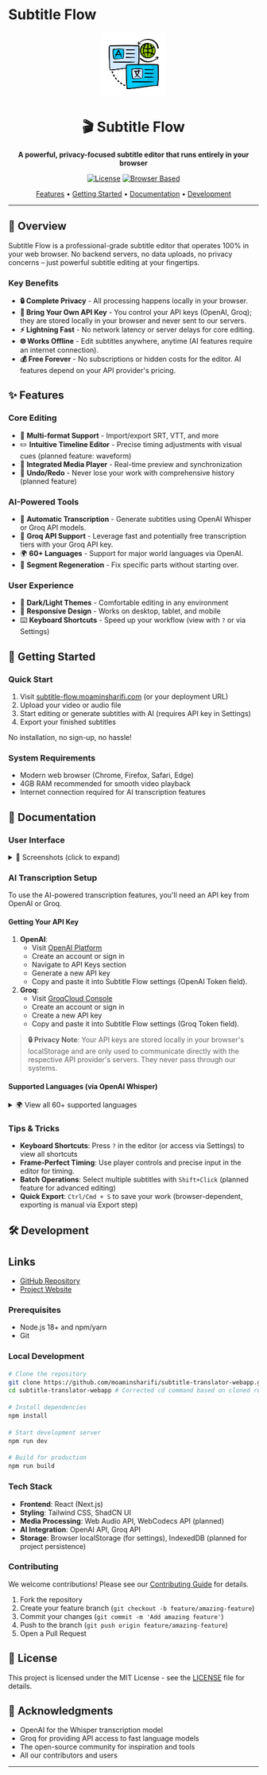 # Subtitle Flow

<div align="center">
  <img src="public/icons/icon-512x512.png" alt="Subtitle Flow Logo" width="128">
  
  # 🎬 Subtitle Flow
  
  **A powerful, privacy-focused subtitle editor that runs entirely in your browser**
  
  [![License](https://img.shields.io/badge/license-MIT-blue.svg)](LICENSE)
  [![Browser Based](https://img.shields.io/badge/platform-browser-brightgreen.svg)](https://github.com/moaminsharifi/subtitle-flow)
  
  [Features](#-features) • [Getting Started](#-getting-started) • [Documentation](#-documentation) • [Development](#-development)
</div>

---

## 🌟 Overview

Subtitle Flow is a professional-grade subtitle editor that operates 100% in your web browser. No backend servers, no data uploads, no privacy concerns – just powerful subtitle editing at your fingertips.

### Key Benefits

- **🔒 Complete Privacy** - All processing happens locally in your browser.
- **🔑 Bring Your Own API Key** - You control your API keys (OpenAI, Groq); they are stored locally in your browser and never sent to our servers.
- **⚡ Lightning Fast** - No network latency or server delays for core editing.
- **🌐 Works Offline** - Edit subtitles anywhere, anytime (AI features require an internet connection).
- **💰 Free Forever** - No subscriptions or hidden costs for the editor. AI features depend on your API provider's pricing.

## ✨ Features

### Core Editing
- 📁 **Multi-format Support** - Import/export SRT, VTT, and more
- ✏️ **Intuitive Timeline Editor** - Precise timing adjustments with visual cues (planned feature: waveform)
- 🎥 **Integrated Media Player** - Real-time preview and synchronization
- 🔄 **Undo/Redo** - Never lose your work with comprehensive history (planned feature)

### AI-Powered Tools
- 🤖 **Automatic Transcription** - Generate subtitles using OpenAI Whisper or Groq API models.
- 🚀 **Groq API Support** - Leverage fast and potentially free transcription tiers with your Groq API key.
- 🌍 **60+ Languages** - Support for major world languages via OpenAI.
- 🔧 **Segment Regeneration** - Fix specific parts without starting over.

### User Experience
- 🎨 **Dark/Light Themes** - Comfortable editing in any environment
- 📱 **Responsive Design** - Works on desktop, tablet, and mobile
- ⌨️ **Keyboard Shortcuts** - Speed up your workflow (view with `?` or via Settings)

## 🚀 Getting Started

### Quick Start
1. Visit [subtitle-flow.moaminsharifi.com](https://subtitile-flow.moaminsharifi.com/) (or your deployment URL)
2. Upload your video or audio file
3. Start editing or generate subtitles with AI (requires API key in Settings)
4. Export your finished subtitles

No installation, no sign-up, no hassle!

### System Requirements
- Modern web browser (Chrome, Firefox, Safari, Edge)
- 4GB RAM recommended for smooth video playback
- Internet connection required for AI transcription features

## 📖 Documentation

### User Interface

<details>
<summary>📸 Screenshots (click to expand)</summary>

#### Main Editor
![Main Editor Interface](docs/image/screencapture-edit-panel.png)
*The main editing interface with timeline and preview*

#### Welcome Screen
![First Page](docs/image/screencapture-first-page.png)
*Clean onboarding experience*

#### AI Transcription
![Generate Subtitle with AI](docs/image/screencapture-generate-subtitle-with-ai.png)
*Automatic subtitle generation interface*

#### Settings & Configuration
![Settings Modal](docs/image/screencapture-setting-modal.png)
*Configure API keys and preferences*

![Tips Modal](docs/image/screencapture-tips-modal.png)
*Helpful tips and shortcuts*

![Debug Modal](docs/image/screencapture-debug-modal.png)
*Advanced debugging tools*

</details>

### AI Transcription Setup

To use the AI-powered transcription features, you'll need an API key from OpenAI or Groq.

#### Getting Your API Key
1.  **OpenAI**:
    *   Visit [OpenAI Platform](https://platform.openai.com/)
    *   Create an account or sign in
    *   Navigate to API Keys section
    *   Generate a new API key
    *   Copy and paste it into Subtitle Flow settings (OpenAI Token field).
2.  **Groq**:
    *   Visit [GroqCloud Console](https://console.groq.com/keys)
    *   Create an account or sign in
    *   Create a new API key
    *   Copy and paste it into Subtitle Flow settings (Groq Token field).

> **🔒 Privacy Note**: Your API keys are stored locally in your browser's localStorage and are only used to communicate directly with the respective API provider's servers. They never pass through our systems.

#### Supported Languages (via OpenAI Whisper)

<details>
<summary>🌍 View all 60+ supported languages</summary>

| Popular | European | Asian | Other |
|---------|----------|-------|--------|
| English | German | Chinese | Arabic |
| Spanish | French | Japanese | Hebrew |
| Portuguese | Italian | Korean | Turkish |
| Russian | Polish | Hindi | Persian |
| | Dutch | Vietnamese | Swahili |
| | Swedish | Thai | |
| | Norwegian | Indonesian | |
| | Danish | Malay | |
| | Finnish | Bengali | |
| | Greek | Tamil | |
| | Ukrainian | Urdu | |

*And many more! Select "Auto-detect" for automatic language detection.*

</details>

### Tips & Tricks

- **Keyboard Shortcuts**: Press `?` in the editor (or access via Settings) to view all shortcuts
- **Frame-Perfect Timing**: Use player controls and precise input in the editor for timing.
- **Batch Operations**: Select multiple subtitles with `Shift+Click` (planned feature for advanced editing)
- **Quick Export**: `Ctrl/Cmd + S` to save your work (browser-dependent, exporting is manual via Export step)

## 🛠️ Development

## Links

- [GitHub Repository](https://github.com/moaminsharifi/subtitle-flow)
- [Project Website](https://subtitile-flow.moaminsharifi.com/)


### Prerequisites
- Node.js 18+ and npm/yarn
- Git

### Local Development

```bash
# Clone the repository
git clone https://github.com/moaminsharifi/subtitle-translator-webapp.git
cd subtitle-translator-webapp # Corrected cd command based on cloned repo

# Install dependencies
npm install

# Start development server
npm run dev

# Build for production
npm run build
```

### Tech Stack
- **Frontend**: React (Next.js)
- **Styling**: Tailwind CSS, ShadCN UI
- **Media Processing**: Web Audio API, WebCodecs API (planned)
- **AI Integration**: OpenAI API, Groq API
- **Storage**: Browser localStorage (for settings), IndexedDB (planned for project persistence)

### Contributing

We welcome contributions! Please see our [Contributing Guide](CONTRIBUTING.md) for details.

1. Fork the repository
2. Create your feature branch (`git checkout -b feature/amazing-feature`)
3. Commit your changes (`git commit -m 'Add amazing feature'`)
4. Push to the branch (`git push origin feature/amazing-feature`)
5. Open a Pull Request

## 📄 License

This project is licensed under the MIT License - see the [LICENSE](LICENSE) file for details.

## 🙏 Acknowledgments

- OpenAI for the Whisper transcription model
- Groq for providing API access to fast language models
- The open-source community for inspiration and tools
- All our contributors and users

---

